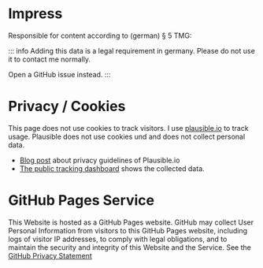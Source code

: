 <script setup lang="ts">
    import MyImpress from "./components/MyImpress.vue"
</script>

# Impress

Responsible for content according to (german) § 5 TMG:

<MyImpress />

::: info
Adding this data is a legal requirement in germany. Please do not use it to contact me normally.

Open a GitHub issue instead.
:::

# Privacy / Cookies

This page does not use cookies to track visitors. I use <a href="https://plausible.io">plausible.io</a> to track usage.
Plausible does not use cookies und and does not collect personal data.

- <a href="https://plausible.io/privacy-focused-web-analytics">Blog post</a> about privacy guidelines of Plausible.io
- <a href="https://plausible.io/dom-preview.knappi.org/">The public tracking dashboard</a> shows the collected data.

# GitHub Pages Service

This Website is hosted as a GitHub Pages website. GitHub may collect User Personal Information from visitors to this
GitHub Pages website, including logs of visitor IP addresses, to comply with legal obligations, and to maintain the
security and integrity of this Website and the Service. See the
[GitHub Privacy Statement](https://docs.github.com/en/site-policy/privacy-policies/github-general-privacy-statement)
